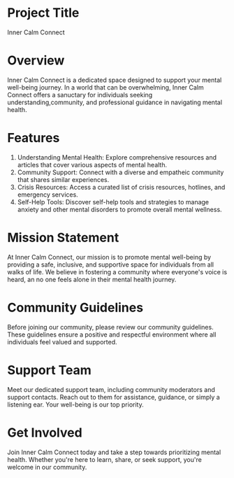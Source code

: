 # Project Title
Inner Calm Connect
# Overview
Inner Calm Connect is a dedicated space designed to support your mental well-being journey.
In a world that can be overwhelming, Inner Calm Connect offers a sanuctary for individuals
seeking understanding,community, and professional guidance in navigating mental health.
# Features
1) Understanding Mental Health: Explore comprehensive resources and articles that cover various aspects of mental health.
2) Community Support: Connect with a diverse and empatheic community that shares similar experiences.
3) Crisis Resources: Access a curated list of crisis resources, hotlines, and emergency services.
4) Self-Help Tools: Discover self-help tools and strategies to manage anxiety and other mental disorders to promote overall mental wellness.
# Mission Statement
At Inner Calm Connect, our mission is to promote mental well-being by providing a safe, inclusive, and supportive space for
individuals from all walks of life. We believe in fostering a community where everyone's voice is heard, an no one feels alone 
in their mental health journey.
# Community Guidelines
Before joining our community, please review our community guidelines.
These guidelines ensure a positive and respectful environment where all individuals feel valued and supported.
# Support Team
Meet our dedicated support team, including community moderators and support contacts.
Reach out to them for assistance, guidance, or simply a listening ear. 
Your well-being is our top priority.
# Get Involved
Join Inner Calm Connect today and take a step towards prioritizing mental health.
Whether you're here to learn, share, or seek support, you're welcome in our community.
